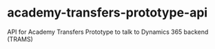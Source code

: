 # academy-transfers-prototype-api
API for Academy Transfers Prototype to talk to Dynamics 365 backend (TRAMS)
